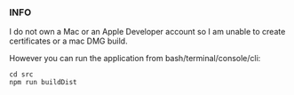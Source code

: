 ### INFO

I do not own a Mac or an Apple Developer account so I am unable to create certificates or a mac DMG build.


However you can run the application from bash/terminal/console/cli:

```
cd src
npm run buildDist
```

